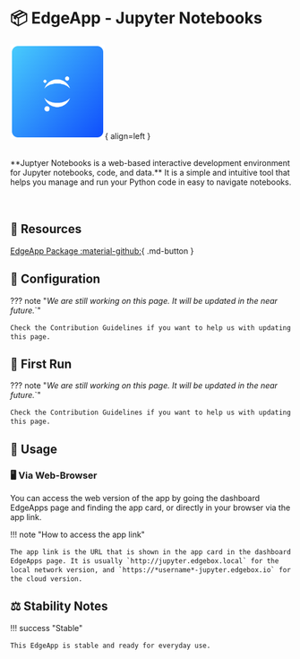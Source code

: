 # 📦 EdgeApp - Jupyter Notebooks

![Jupyter Notebooks Logo](../../assets/images/edgeapps/jupyter.png){ align=left }

<br>
**Juptyer Notebooks is a web-based interactive development environment for Jupyter notebooks, code, and data.** It is a simple and intuitive tool that helps you manage and run your Python code in easy to navigate notebooks.
<br><br><br>

## 🔗 Resources

[EdgeApp Package :material-github:](https://github.com/edgebox-iot/apps/tree/main/jupyter){ .md-button }

## 📝 Configuration

??? note "*We are still working on this page. It will be updated in the near future.*`"

    Check the Contribution Guidelines if you want to help us with updating this page.

## 🏃 First Run

??? note "*We are still working on this page. It will be updated in the near future.*`"

    Check the Contribution Guidelines if you want to help us with updating this page.

## 📖 Usage

### 🖥️ Via Web-Browser

You can access the web version of the app by going the dashboard EdgeApps page and finding the app card, or directly in your browser via the app link.

!!! note "How to access the app link"

    The app link is the URL that is shown in the app card in the dashboard EdgeApps page. It is usually `http://jupyter.edgebox.local` for the local network version, and `https://*username*-jupyter.edgebox.io` for the cloud version.

## ⚖️ Stability Notes

!!! success "Stable"

    This EdgeApp is stable and ready for everyday use.
